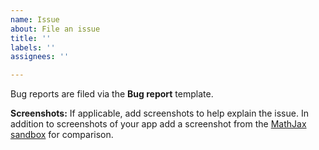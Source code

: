 ```yaml
---
name: Issue
about: File an issue
title: ''
labels: ''
assignees: ''

---
```


Bug reports are filed via the **Bug report** template.

**Screenshots:** If applicable, add screenshots to help explain the issue. 
In addition to screenshots of your app add a screenshot from the [MathJax sandbox](https://www.mathjax.org/#demo) for comparison.
